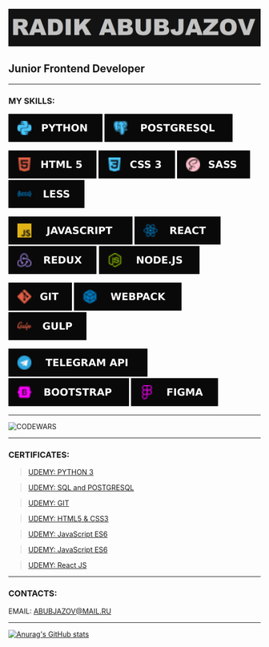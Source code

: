 ![RADIK ABUBJAZOV](icons/RADIK.png)

## Junior Frontend Developer
___

### MY SKILLS:

![PYTHON 3](icons/Python.svg) ![POSTGTRESQL](icons/Postgresql.svg)  

![HTML](icons/HTML5.svg) ![CSS](icons/CSS3.svg) ![SASS](icons/SASS.svg) ![LESS](icons/Less.svg) 

![JAVASCRIPT](icons/JavaScript.svg) ![REACT](icons/React.svg) ![REDUX](icons/REDUX.svg) ![NODEJS](icons/Node.svg) 

![GIT](icons/GIT.svg) ![WEBPACK](icons/Webpack.svg) ![GULP](icons/Gulp.svg) 

![TELEGRAM API](icons/TelegramAPI.svg) ![BOOTSTRAP](icons/BOOTSTRAP.svg) ![FIGMA](icons/Figma.svg)
___

![CODEWARS](https://www.codewars.com/users/Abubjazov/badges/large)
___

### CERTIFICATES:

>[UDEMY: PYTHON 3](https://www.udemy.com/certificate/UC-5d544e83-3130-42df-9857-1eb0be7f2ded/)<br/>

>[UDEMY: SQL and POSTGRESQL](https://www.udemy.com/certificate/UC-3fe34770-dab3-4771-ad1d-cb7b75b31871/)<br/>

>[UDEMY: GIT](https://www.udemy.com/certificate/UC-aa5f9c4d-6dc1-484f-8371-c42fe82c1ace/)<br/>

>[UDEMY: HTML5 & CSS3](https://www.udemy.com/certificate/UC-38b56ec8-76d7-405f-bed0-a0cfb2029076/)<br/>

>[UDEMY: JavaScript ES6](https://www.udemy.com/certificate/UC-6aa811df-274c-46be-9fbb-78652ff50aa9/)<br/>

>[UDEMY: JavaScript ES6](https://www.udemy.com/certificate/UC-0612fb88-13f2-484c-92d5-007facf04595/)<br/>

>[UDEMY: React JS](https://www.udemy.com/certificate/UC-4e5d6ac3-d3f2-45af-9330-0c2415fccd7c/)<br/>

___

### CONTACTS:

EMAIL: ABUBJAZOV@MAIL.RU
___
[![Anurag's GitHub stats](https://github-readme-stats.vercel.app/api?username=abubjazov&show_icons=true&theme=dark)](https://github.com/anuraghazra/github-readme-stats)
